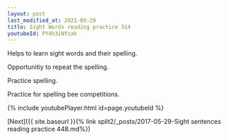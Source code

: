 ```yaml
---
layout: post
last_modified_at: 2021-03-29
title: Sight Words reading practice 314
youtubeId: PY4h3iNYzak
---
```

 
 
Helps to learn sight words and their spelling.

Opportunitiy to repeat the spelling. 

Practice spelling. 
 
Practice for spelling bee competitions. 
 
{% include youtubePlayer.html id=page.youtubeId %}
 
 

[Next]({{ site.baseurl }}{% link  split2/_posts/2017-05-29-Sight sentences reading practice 448.md%})
 
